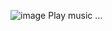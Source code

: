 ![image](https://github.com/CongThanh217/Music/assets/125335563/a9fff519-5284-436e-8b88-a8e180af1167)
Play music ...
